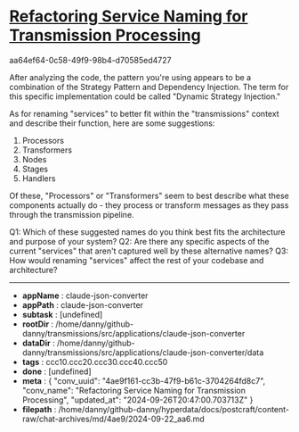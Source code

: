 # [Refactoring Service Naming for Transmission Processing](https://claude.ai/chat/4ae9f161-cc3b-47f9-b61c-3704264fd8c7)

aa64ef64-0c58-49f9-98b4-d70585ed4727

 After analyzing the code, the pattern you're using appears to be a combination of the Strategy Pattern and Dependency Injection. The term for this specific implementation could be called "Dynamic Strategy Injection."

As for renaming "services" to better fit within the "transmissions" context and describe their function, here are some suggestions:

1. Processors
2. Transformers
3. Nodes
4. Stages
5. Handlers

Of these, "Processors" or "Transformers" seem to best describe what these components actually do - they process or transform messages as they pass through the transmission pipeline.

Q1: Which of these suggested names do you think best fits the architecture and purpose of your system?
Q2: Are there any specific aspects of the current "services" that aren't captured well by these alternative names?
Q3: How would renaming "services" affect the rest of your codebase and architecture?

---

* **appName** : claude-json-converter
* **appPath** : claude-json-converter
* **subtask** : [undefined]
* **rootDir** : /home/danny/github-danny/transmissions/src/applications/claude-json-converter
* **dataDir** : /home/danny/github-danny/transmissions/src/applications/claude-json-converter/data
* **tags** : ccc10.ccc20.ccc30.ccc40.ccc50
* **done** : [undefined]
* **meta** : {
  "conv_uuid": "4ae9f161-cc3b-47f9-b61c-3704264fd8c7",
  "conv_name": "Refactoring Service Naming for Transmission Processing",
  "updated_at": "2024-09-26T20:47:00.703713Z"
}
* **filepath** : /home/danny/github-danny/hyperdata/docs/postcraft/content-raw/chat-archives/md/4ae9/2024-09-22_aa6.md